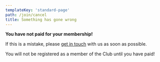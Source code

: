 ```yaml
---
templateKey: 'standard-page'
path: /join/cancel
title: Something has gone wrong
---
```

**You have not paid for your membership!**

If this is a mistake, please [get in touch](/contact) with us as soon as 
possible.

You will not be registered as a member of the Club until you have paid!
